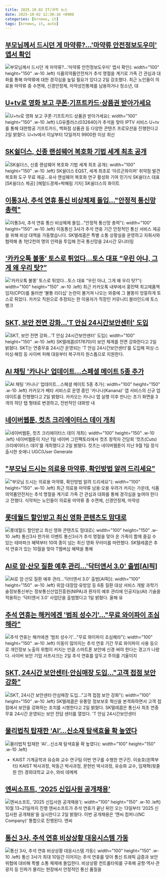 ```yaml
---
title: 2025.10.02 IT/과학 뉴스
date: 2025-10-02 12:30:16 +0900
categories: [krnews, it]
tags: [krnews, it, auto]
---
```

## [부모님께서 드시던 게 마약류?…'마약류 안전정보도우미' 앱서 확인](https://n.news.naver.com/mnews/article/008/0005259363)

![부모님께서 드시던 게 마약류?…'마약류 안전정보도우미' 앱서 확인](https://mimgnews.pstatic.net/image/origin/008/2025/10/02/5259363.jpg?type=nf220_150){: width="100" height="150" .w-10 .left}
식품의약품안전처가 추석 명절을 계기로 가족 간 관심과 대화를 통해 마약류에 대한 경각심을 높일 필요가 있다고 2일 강조했다. 최근 노인들이 의료용 마약류 중 수면제, 신경안정제, 마약성진통제를 남용하거나 청소년, 대

## [U+tv로 영화 보고 쿠폰·기프트카드·상품권 받아가세요](https://n.news.naver.com/mnews/article/421/0008522751)

![U+tv로 영화 보고 쿠폰·기프트카드·상품권 받아가세요](https://mimgnews.pstatic.net/image/origin/421/2025/10/02/8522751.jpg?type=nf220_150){: width="100" height="150" .w-10 .left}
LG유플러스(032640)가 추석을 맞아 IPTV 서비스 U+tv를 통해 대한항공 기프트카드, 백화점 상품권 등 다양한 콘텐츠 프로모션을 진행한다고 2일 밝혔다. U+tv에서 이날부터 12일까지 9900원 이상 최신

## [SK쉴더스, 신종 랜섬웨어 복호화 기법 세계 최초 공개](https://n.news.naver.com/mnews/article/016/0002538362)

![SK쉴더스, 신종 랜섬웨어 복호화 기법 세계 최초 공개](https://mimgnews.pstatic.net/image/origin/016/2025/10/02/2538362.jpg?type=nf220_150){: width="100" height="150" .w-10 .left}
SK쉴더스 EQST, 세계 최초로 ‘아르곤와이퍼’ 취약점 발견 복호화 도구 무료 제공…유사 랜섬웨어 복호화 연구 활성화 기여 민기식 SK쉴더스 대표 [SK쉴더스 제공] [헤럴드경제=박혜림 기자] SK쉴더스의 화이트

## [이통3사, 추석 연휴 통신 비상체제 돌입…"안정적 통신망 총력"](https://n.news.naver.com/mnews/article/422/0000787556)

![이통3사, 추석 연휴 통신 비상체제 돌입…"안정적 통신망 총력"](https://mimgnews.pstatic.net/image/origin/422/2025/10/02/787556.jpg?type=nf220_150){: width="100" height="150" .w-10 .left}
이동통신 3사가 추석 연휴 기간 안정적인 통신 서비스 제공을 위해 비상 대책을 가동했습니다. SK텔레콤은 특별 소통 상황실을 운영하고 자회사와 협력해 총 1만2천여 명의 인력을 투입해 전국 통신망을 24시간 모니터링

## [‘카카오톡 불똥’ 토스로 튀었다…토스 대표 “우린 아냐, 그게 왜 우리 탓?”](https://n.news.naver.com/mnews/article/029/0002985644)

![‘카카오톡 불똥’ 토스로 튀었다…토스 대표 “우린 아냐, 그게 왜 우리 탓?”](https://mimgnews.pstatic.net/image/origin/029/2025/10/01/2985644.jpg?type=nf220_150){: width="100" height="150" .w-10 .left}
최근 카카오톡 내부에서 홍민택 최고제품책임자(CPO)를 둘러싼 ‘불통 리더십’ 논란이 불거져 나오는 와중에 그 불똥이 엉뚱하게 토스로 튀었다. 카카오 직원으로 추정되는 한 이용자가 직장인 커뮤니티 블라인드에 토스뱅크

## [SKT, 보안 전면 강화…'T 안심 24시간보안센터' 도입](https://n.news.naver.com/mnews/article/421/0008522798)

![SKT, 보안 전면 강화…'T 안심 24시간보안센터' 도입](https://mimgnews.pstatic.net/image/origin/421/2025/10/02/8522798.jpg?type=nf220_150){: width="100" height="150" .w-10 .left}
SK텔레콤(017670)이 보안 체계를 전면 강화한다고 2일 밝혔다. SKT는 연중무휴 24시간 운영되는 'T 안심 24시간보안센터'를 도입해 피싱·스미싱·해킹 등 사이버 피해 대응부터 복구까지 원스톱으로 지원한다.

## [AI 채팅 '카나나' 업데이트…스페셜 메이트 5종 추가](https://n.news.naver.com/mnews/article/215/0001226140)

![AI 채팅 '카나나' 업데이트…스페셜 메이트 5종 추가](https://mimgnews.pstatic.net/image/origin/215/2025/10/02/1226140.jpg?type=nf220_150){: width="100" height="150" .w-10 .left}
카카오가 베타 서비스로 운영 중인 '카나나(Kanana)' 앱 서비스의 신규 업데이트를 진행했다고 2일 밝혔다. 카카오는 카나나 앱 실행 이후 만나는 초기 화면을 3개의 하단 탭 형태로 변경하고, 전반적인 대화방 내

## [네이버웹툰, 컷츠 크리에이터스 데이 개최](https://n.news.naver.com/mnews/article/421/0008522753)

![네이버웹툰, 컷츠 크리에이터스 데이 개최](https://mimgnews.pstatic.net/image/origin/421/2025/10/02/8522753.jpg?type=nf220_150){: width="100" height="150" .w-10 .left}
네이버웹툰이 지난 1일 네이버 그린팩토리에서 컷츠 창작자 간담회 ‘컷츠(Cuts) 크리에이터스 데이’를 개최했다고 2일 밝혔다. 컷츠는 네이버웹툰이 지난 9월 1일 정식 출시한 숏애니 UGC(User Generate

## ["부모님 드시는 의료용 마약류, 확인방법 알려 드리세요"](https://n.news.naver.com/mnews/article/003/0013520167)

!["부모님 드시는 의료용 마약류, 확인방법 알려 드리세요"](https://mimgnews.pstatic.net/image/origin/003/2025/10/02/13520167.jpg?type=nf220_150){: width="100" height="150" .w-10 .left}
최근 의료용 마약류 남용·오용 우려가 커지는 가운데, 식품의약품안전처는 추석 명절을 계기로 가족 간 관심과 대화를 통해 경각심을 높여야 한다고 전했다. 식약처는 노인들이 의료용 마약류 중 수면제, 신경안정제, 마약성

## [롯데월드 할인받고 최신 영화 콘텐츠도 맘대로](https://n.news.naver.com/mnews/article/009/0005568253)

![롯데월드 할인받고 최신 영화 콘텐츠도 맘대로](https://mimgnews.pstatic.net/image/origin/009/2025/10/01/5568253.jpg?type=nf220_150){: width="100" height="150" .w-10 .left}
통신3사 한가위 이벤트 통신3사가 추석 명절을 맞아 온 가족이 함께 즐길 수 있는 테마파크 혜택부터 10여 종이 넘는 최신 영화 꾸러미를 마련했다. SK텔레콤은 추석 연휴가 있는 10월을 맞아 T멤버십 혜택을 통해

## [AI로 암·산모 질환 예후 관리…'닥터앤서 3.0' 출범[AI픽]](https://n.news.naver.com/mnews/article/001/0015661965)

![AI로 암·산모 질환 예후 관리…'닥터앤서 3.0' 출범[AI픽]](https://mimgnews.pstatic.net/image/origin/001/2025/10/01/15661965.jpg?type=nf220_150){: width="100" height="150" .w-10 .left}
위암·대장암·유방암 등 6종 질환 대상 서비스 개발 과학기술정보통신부는 정보통신산업진흥원(NIPA)과 환자의 예후 관리에 인공지능(AI) 기술을 적용하는 '닥터앤서 3.0' 사업단을 출범했다고 1일 밝혔다. 올해 유

## [추석 연휴는 해커에겐 '범죄 성수기'…"무료 와이파이 조심해라"](https://n.news.naver.com/mnews/article/014/0005415858)

![추석 연휴는 해커에겐 '범죄 성수기'…"무료 와이파이 조심해라"](https://mimgnews.pstatic.net/image/origin/014/2025/10/02/5415858.jpg?type=nf220_150){: width="100" height="150" .w-10 .left}
이동이 많아지는 추석 연휴 기간 무료 와이파이 사용 등으로 개인정보 노출의 위험이 커지는 만큼 스마트폰 보안에 신경 써야 한다는 경고가 나왔다. 사이버 보안 기업 서프샤크는 2일 추석 연휴를 앞두고 주의를 기울이지

## [SKT, 24시간 보안센터·안심매장 도입…"고객 접점 보안 강화"](https://n.news.naver.com/mnews/article/008/0005259293)

![SKT, 24시간 보안센터·안심매장 도입…"고객 접점 보안 강화"](https://mimgnews.pstatic.net/image/origin/008/2025/10/02/5259293.jpg?type=nf220_150){: width="100" height="150" .w-10 .left}
SK텔레콤은 유통망 정보보호 혁신을 본격화하면서 고객 접점에서 보안을 강화하는 조치를 시행한다고 2일 밝혔다. SK텔레콤은 통신사 최초 연중무휴 24시간 운영되는 보안 전담 센터를 열었다. 'T 안심 24시간보안센터

## [물리법칙 탑재한 ‘AI’…신소재 탐색효율 확 높였다](https://n.news.naver.com/mnews/article/016/0002538279)

![물리법칙 탑재한 ‘AI’…신소재 탐색효율 확 높였다](https://mimgnews.pstatic.net/image/origin/016/2025/10/02/2538279.jpg?type=nf220_150){: width="100" height="150" .w-10 .left}
- KAIST 기계공학과 유승화 교수 연구팀 이번 연구를 수행한 연구진. 이송호(왼쪽부터) KAIST 박사과정, 박동근 박사과정, 문현빈 박사과정, 유승화 교수, 임재혁(윗줄 원 안) 경희대학교 교수, 와비 데메케

## [엔씨소프트, ‘2025 신입사원 공개채용’](https://n.news.naver.com/mnews/article/366/0001112551)

![엔씨소프트, ‘2025 신입사원 공개채용’](https://mimgnews.pstatic.net/image/origin/366/2025/10/02/1112551.jpg?type=nf220_150){: width="100" height="150" .w-10 .left}
10월 13~21일까지 진행 엔씨소프트가 추석 연휴가 끝난 뒤인 오는 13일부터 ’2025 신입사원 공개채용’을 실시한다고 2일 밝혔다. 이번 공개채용은 ‘엔씨 컴퍼니(NC Company)’ 통합으로 진행된다. 엔씨

## [통신 3사, 추석 연휴 비상상황 대응시스템 가동](https://n.news.naver.com/mnews/article/014/0005415879)

![통신 3사, 추석 연휴 비상상황 대응시스템 가동](https://mimgnews.pstatic.net/image/origin/014/2025/10/02/5415879.jpg?type=nf220_150){: width="100" height="150" .w-10 .left}
통신 3사가 최대 10일간 이어지는 추석 연휴를 맞아 통신 트래픽 급증과 보안 위협에 대비해 특별 소통 체제에 돌입한다. 비상상황 컨트롤타워를 구축해 공항·역사·관광지 등 인파가 몰리는 현장에서 안정적인 통신 품질을

